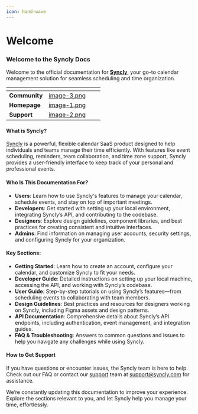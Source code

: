 ```yaml
---
icon: hand-wave
---
```


# Welcome

### Welcome to the Syncly Docs

Welcome to the official documentation for [**Syncly**](links/community.md), your go-to calendar management solution for seamless scheduling and time organization.&#x20;

<table data-view="cards"><thead><tr><th></th><th data-hidden data-card-cover data-type="files"></th><th data-hidden></th><th data-hidden></th></tr></thead><tbody><tr><td><strong>Community</strong></td><td><a href=".gitbook/assets/image-3.png">image-3.png</a></td><td></td><td></td></tr><tr><td><strong>Homepage</strong></td><td><a href=".gitbook/assets/image-1.png">image-1.png</a></td><td></td><td></td></tr><tr><td><strong>Support</strong></td><td><a href=".gitbook/assets/image-2.png">image-2.png</a></td><td></td><td></td></tr></tbody></table>

#### What is Syncly?

[Syncly](links/community.md) is a powerful, flexible calendar SaaS product designed to help individuals and teams manage their time efficiently. With features like event scheduling, reminders, team collaboration, and time zone support, Syncly provides a user-friendly interface to keep track of your personal and professional events.

#### Who Is This Documentation For?

* **Users**: Learn how to use Syncly's features to manage your calendar, schedule events, and stay on top of important meetings.
* **Developers**: Get started with setting up your local environment, integrating Syncly’s API, and contributing to the codebase.
* **Designers**: Explore design guidelines, component libraries, and best practices for creating consistent and intuitive interfaces.
* **Admins**: Find information on managing user accounts, security settings, and configuring Syncly for your organization.

#### Key Sections:

* **Getting Started**: Learn how to create an account, configure your calendar, and customize Syncly to fit your needs.
* **Developer Guide**: Detailed instructions on setting up your local machine, accessing the API, and working with Syncly’s codebase.
* **User Guide**: Step-by-step tutorials on using Syncly’s features—from scheduling events to collaborating with team members.
* **Design Guidelines**: Best practices and resources for designers working on Syncly, including Figma assets and design patterns.
* **API Documentation**: Comprehensive details about Syncly’s API endpoints, including authentication, event management, and integration guides.
* **FAQ & Troubleshooting**: Answers to common questions and issues to help you navigate any challenges while using Syncly.

#### How to Get Support

If you have questions or encounter issues, the Syncly team is here to help. Check out our FAQ or contact our [support](links/support.md) team at support@syncly.com for assistance.

We’re constantly updating this documentation to improve your experience. Explore the sections relevant to you, and let Syncly help you manage your time, effortlessly.
